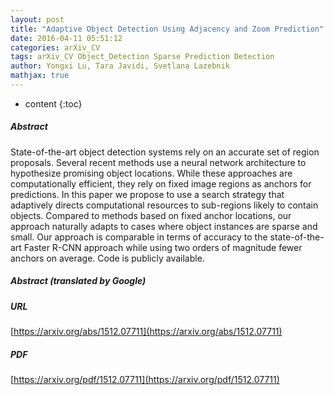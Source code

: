 ```yaml
---
layout: post
title: "Adaptive Object Detection Using Adjacency and Zoom Prediction"
date: 2016-04-11 05:51:12
categories: arXiv_CV
tags: arXiv_CV Object_Detection Sparse Prediction Detection
author: Yongxi Lu, Tara Javidi, Svetlana Lazebnik
mathjax: true
---
```


* content
{:toc}

##### Abstract
State-of-the-art object detection systems rely on an accurate set of region proposals. Several recent methods use a neural network architecture to hypothesize promising object locations. While these approaches are computationally efficient, they rely on fixed image regions as anchors for predictions. In this paper we propose to use a search strategy that adaptively directs computational resources to sub-regions likely to contain objects. Compared to methods based on fixed anchor locations, our approach naturally adapts to cases where object instances are sparse and small. Our approach is comparable in terms of accuracy to the state-of-the-art Faster R-CNN approach while using two orders of magnitude fewer anchors on average. Code is publicly available.

##### Abstract (translated by Google)


##### URL
[https://arxiv.org/abs/1512.07711](https://arxiv.org/abs/1512.07711)

##### PDF
[https://arxiv.org/pdf/1512.07711](https://arxiv.org/pdf/1512.07711)

